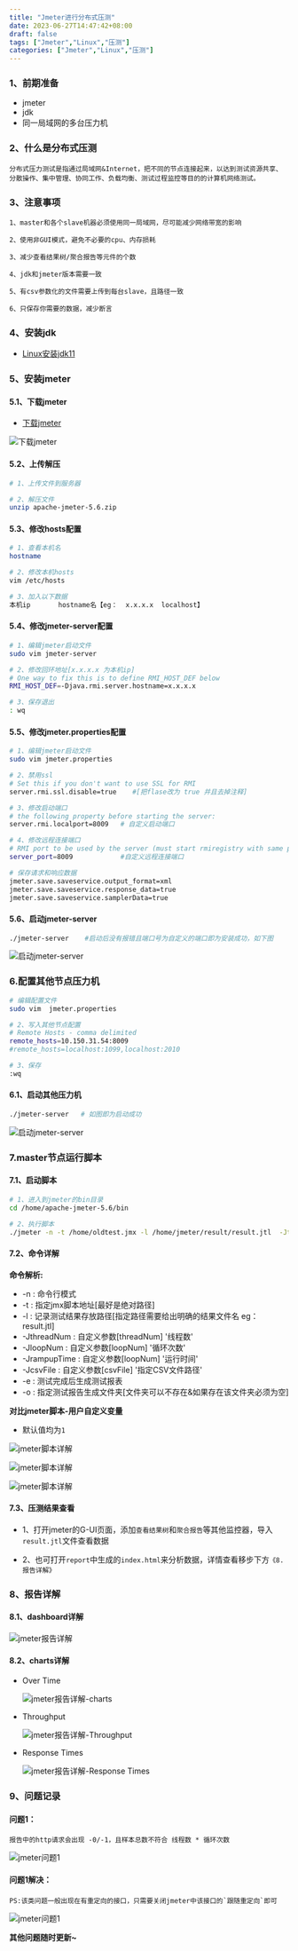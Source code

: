 ```yaml
---
title: "Jmeter进行分布式压测"
date: 2023-06-27T14:47:42+08:00
draft: false
tags: ["Jmeter","Linux","压测"]
categories: ["Jmeter","Linux","压测"]
---
```


### 1、前期准备
- jmeter
- jdk
- 同一局域网的多台压力机


### 2、什么是分布式压测
```text
分布式压力测试是指通过局域网&Internet，把不同的节点连接起来，以达到测试资源共享、分散操作、集中管理、协同工作、负载均衡、测试过程监控等目的的计算机网络测试。
```

### 3、注意事项
```text
1、master和各个slave机器必须使用同一局域网，尽可能减少网络带宽的影响

2、使用非GUI模式，避免不必要的cpu、内存损耗

3、减少查看结果树/聚合报告等元件的个数

4、jdk和jmeter版本需要一致

5、有csv参数化的文件需要上传到每台slave，且路径一致

6、只保存你需要的数据，减少断言
```

### 4、安装jdk

- [Linux安装jdk11](https://cywhat.cn/Linux%E5%AE%89%E8%A3%85jdk11/)

### 5、安装jmeter
#### 5.1、下载jmeter

- [下载jmeter](https://jmeter.apache.org/download_jmeter.cgi)

![下载jmeter](/img/img82.png)

#### 5.2、上传解压
```bash
# 1、上传文件到服务器

# 2、解压文件
unzip apache-jmeter-5.6.zip
```

#### 5.3、修改hosts配置
```bash
# 1、查看本机名
hostname

# 2、修改本机hosts
vim /etc/hosts

# 3、加入以下数据
本机ip       hostname名【eg：  x.x.x.x  localhost】
```

#### 5.4、修改jmeter-server配置
```bash
# 1、编辑jmeter启动文件
sudo vim jmeter-server

# 2、修改回环地址[x.x.x.x 为本机ip]
# One way to fix this is to define RMI_HOST_DEF below
RMI_HOST_DEF=-Djava.rmi.server.hostname=x.x.x.x

# 3、保存退出
: wq
```

#### 5.5、修改jmeter.properties配置
```bash
# 1、编辑jmeter启动文件
sudo vim jmeter.properties

# 2、禁用ssl
# Set this if you don't want to use SSL for RMI
server.rmi.ssl.disable=true    #[把flase改为 true 并且去掉注释]

# 3、修改启动端口
# the following property before starting the server:
server.rmi.localport=8009   # 自定义启动端口

# 4、修改远程连接端口
# RMI port to be used by the server (must start rmiregistry with same port)
server_port=8009            #自定义远程连接端口

# 保存请求和响应数据
jmeter.save.saveservice.output_format=xml
jmeter.save.saveservice.response_data=true
jmeter.save.saveservice.samplerData=true
```


#### 5.6、启动jmeter-server
```bash
./jmeter-server    #启动后没有报错且端口号为自定义的端口即为安装成功，如下图
```
![启动jmeter-server](/img/img83.png)



### 6.配置其他节点压力机
```bash
# 编辑配置文件
sudo vim  jmeter.properties 

# 2、写入其他节点配置
# Remote Hosts - comma delimited
remote_hosts=10.150.31.54:8009
#remote_hosts=localhost:1099,localhost:2010

# 3、保存
:wq
```

#### 6.1、启动其他压力机
```bash
./jmeter-server   # 如图即为启动成功
```
![启动jmeter-server](/img/img88.png)


### 7.master节点运行脚本
#### 7.1、启动脚本
```bash
# 1、进入到jmeter的bin目录
cd /home/apache-jmeter-5.6/bin

# 2、执行脚本
./jmeter -n -t /home/oldtest.jmx -l /home/jmeter/result/result.jtl  -JthreadNum=20 -JloopNum=1 -JrampupTime=1 -JcsvFile=/home/login-user.csv  -e   -o  /home/jmeter/report/
```

#### 7.2、命令详解

**命令解析:**
- -n : 命令行模式
- -t : 指定jmx脚本地址[最好是绝对路径]
- -l : 记录测试结果存放路径[指定路径需要给出明确的结果文件名 eg：result.jtl]
- -JthreadNum :   自定义参数[threadNum]    '线程数'
- -JloopNum :     自定义参数[loopNum]      '循环次数'
- -JrampupTime :  自定义参数[loopNum]      '运行时间'
- -JcsvFile :     自定义参数[csvFile]      '指定CSV文件路径'
- -e : 测试完成后生成测试报表
- -o : 指定测试报告生成文件夹[文件夹可以不存在&如果存在该文件夹必须为空]

**对比jmeter脚本-用户自定义变量**

- 默认值均为`1`

![jmeter脚本详解](/img/img89.png)

![jmeter脚本详解](/img/img90.png)

![jmeter脚本详解](/img/img91.png)


#### 7.3、压测结果查看

- 1、打开jmeter的G-UI页面，添加`查看结果树`和`聚合报告`等其他监控器，导入`result.jtl`文件查看数据

- 2、也可打开`report`中生成的`index.html`来分析数据，详情查看移步下方`《8.报告详解》`


### 8、报告详解
#### 8.1、dashboard详解

![jmeter报告详解](/img/img84.png)


#### 8.2、charts详解
- Over Time

    ![jmeter报告详解-charts](/img/img85.png)

- Throughput
    
    ![jmeter报告详解-Throughput](/img/img86.png)

- Response Times

    ![jmeter报告详解-Response Times](/img/img87.png)



### 9、问题记录
#### 问题1：
```text
报告中的http请求会出现 -0/-1，且样本总数不符合 线程数 * 循环次数
```
![jmeter问题1](/img/img93.png)

#### 问题1解决：
```text
PS:该类问题一般出现在有重定向的接口，只需要关闭jmeter中该接口的`跟随重定向`即可
```
![jmeter问题1](/img/img92.png)


**其他问题随时更新~**
